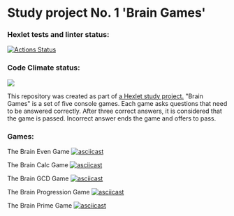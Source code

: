 # Study project No. 1 'Brain Games'

### Hexlet tests and linter status:
[![Actions Status](https://github.com/KarinaAbd/python-project-49/workflows/hexlet-check/badge.svg)](https://github.com/KarinaAbd/python-project-49/actions)

### Code Climate status:
<a href="https://codeclimate.com/github/KarinaAbd/python-project-49/maintainability"><img src="https://api.codeclimate.com/v1/badges/8141ee9e33a6877287c5/maintainability" /></a>

This repository was created as part of <a href="https://ru.hexlet.io/programs/python/projects/49" target="_blank">a Hexlet study project.</a> "Brain Games" is a set of five console games. Each game asks questions that need to be answered correctly. After three correct answers, it is considered that the game is passed. Incorrect answer ends the game and offers to pass. 

### Games:
The Brain Even Game
[![asciicast](https://asciinema.org/a/DMHFfVRfpf0VJFTsKBL4KdGrD.svg)](https://asciinema.org/a/DMHFfVRfpf0VJFTsKBL4KdGrD)

The Brain Calc Game
[![asciicast](https://asciinema.org/a/wuQrD1bEWCCDnFyH4E41tDDsI.svg)](https://asciinema.org/a/wuQrD1bEWCCDnFyH4E41tDDsI)

The Brain GCD Game
[![asciicast](https://asciinema.org/a/ma96yOZYhydjhA13Or0MhOVUl.svg)](https://asciinema.org/a/ma96yOZYhydjhA13Or0MhOVUl)

The Brain Progression Game
[![asciicast](https://asciinema.org/a/vqoAj9CIyqzSsEqNoyjE4hnmK.svg)](https://asciinema.org/a/vqoAj9CIyqzSsEqNoyjE4hnmK)

The Brain Prime Game
[![asciicast](https://asciinema.org/a/F5B2pDjQ80mF4LseShceoRUzR.svg)](https://asciinema.org/a/F5B2pDjQ80mF4LseShceoRUzR)